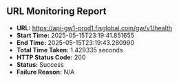 ## URL Monitoring Report

- **URL:** https://api-gw1-prod1.fisglobal.com/gw/v1/health
- **Start Time:** 2025-05-15T23:19:41.851655
- **End Time:** 2025-05-15T23:19:43.280990
- **Total Time Taken:** 1.429335 seconds
- **HTTP Status Code:** 200
- **Status:** Success
- **Failure Reason:** N/A
